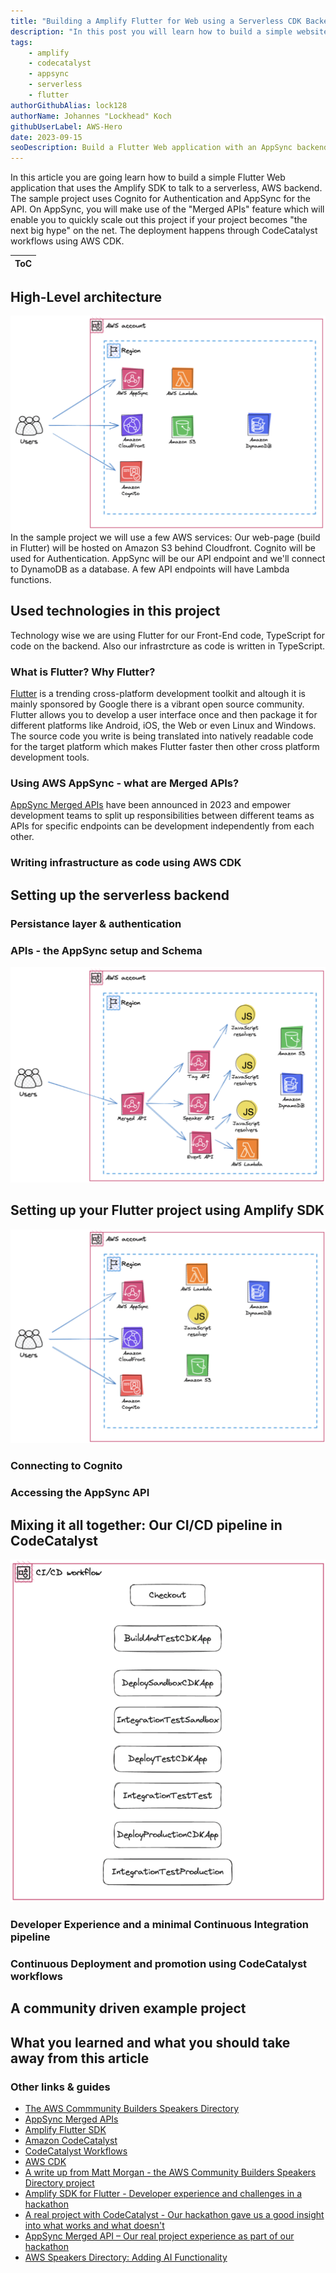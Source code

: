 ```yaml
---
title: "Building a Amplify Flutter for Web using a Serverless CDK Backend in Typescript with AppSync Merged APIs"
description: "In this post you will learn how to build a simple website using Flutter that interacts with a serverless backend powered by AppSyncs Merged APIs. the project will be deployed using CDK and comes with a CodeCatalyst workflow"
tags:
    - amplify
    - codecatalyst
    - appsync
    - serverless
    - flutter
authorGithubAlias: lock128
authorName: Johannes "Lockhead" Koch
githubUserLabel: AWS-Hero
date: 2023-09-15
seoDescription: Build a Flutter Web application with an AppSync backend, powerd by AWS Amplify
---
```


In this article you are going learn how to build a simple Flutter Web application that uses the Amplify SDK to talk to a serverless, AWS backend. The sample project uses Cognito for Authentication and AppSync for the API. On AppSync, you will make use of the "Merged APIs" feature which will enable you to quickly scale out this project if your project becomes "the next big hype" on the net. The deployment happens through CodeCatalyst workflows using AWS CDK.

| ToC |
|-----|

## High-Level architecture
![The high level architecture of the project](images/high_level_architecture.png "The high level architecture of the project")
In the sample project we will use a few AWS services:
Our web-page (build in Flutter) will be hosted on Amazon S3 behind Cloudfront. Cognito will be used for Authentication. AppSync will be our API endpoint and we'll connect to DynamoDB as a database. A few API endpoints will have Lambda functions.
## Used technologies in this project
Technology wise we are using Flutter for our Front-End code, TypeScript for code on the backend. Also our infrastrcture as code is written in TypeScript.
### What is Flutter? Why Flutter?
[Flutter](https://flutter.dev) is a trending cross-platform development toolkit and altough it is mainly sponsored by Google there is a vibrant open source community. Flutter allows you to develop a user interface once and then package it for different platforms like Android, iOS, the Web or even Linux and Windows. The source code you write is being translated into natively readable code for the target platform which makes Flutter faster then other cross platform development tools.

### Using AWS AppSync - what are Merged APIs?
[AppSync Merged APIs](https://docs.aws.amazon.com/appsync/latest/devguide/merged-api.html) have been announced in 2023 and empower development teams to split up responsibilities between different teams as APIs for specific endpoints can be development independently from each other. 

### Writing infrastructure as code using AWS CDK

## Setting up the serverless backend
### Persistance layer & authentication

### APIs - the AppSync setup and Schema
![Merged APIs architecture](images/merged_apis_architecture.png "Merged APIs architecture")
## Setting up your Flutter project using Amplify SDK
![UI architecture](images/ui_architecture.png "UI architecture")
### Connecting to Cognito

### Accessing the AppSync API

## Mixing it all together: Our CI/CD pipeline in CodeCatalyst
![An example, simple CI/CD pieline](images/cicd_workflow.png "An example, simple CI/CD pipeline")
### Developer Experience and a minimal Continuous Integration pipeline

### Continuous Deployment and promotion using CodeCatalyst workflows

## A community driven example project


## What you learned and what you should take away from this article


### Other links & guides

- [The AWS Commmunity Builders Speakers Directory](https://speakers.awscommunitybuilders.org/)
- [AppSync Merged APIs](https://docs.aws.amazon.com/appsync/latest/devguide/merged-api.html)
- [Amplify Flutter SDK](https://docs.amplify.aws/start/q/integration/flutter/)
- [Amazon CodeCatalyst](https://codecatalyst.aws/explorer)
- [CodeCatalyst Workflows](https://docs.aws.amazon.com/codecatalyst/latest/userguide/flows.html)
- [AWS CDK](https://aws.amazon.com/cdk/)
- [A write up from Matt Morgan - the AWS Community Builders Speakers Directory project](https://dev.to/aws-builders/presenting-aws-speakers-directory-an-ai-hackathon-project-19je)
- [Amplify SDK for Flutter - Developer experience and challenges in a hackathon](https://dev.to/aws-builders/amplify-sdk-for-flutter-developer-experience-and-challenges-in-a-hackathon-2e15)
- [A real project with CodeCatalyst - Our hackathon gave us a good insight into what works and what doesn't](https://dev.to/aws-builders/a-real-project-with-codecatalyst-our-hackathon-gave-us-a-good-insight-into-what-works-and-what-doesnt-1e79)
- [AppSync Merged API – Our real project experience as part of our hackathon](https://dev.to/aws-builders/appsync-merged-api-our-real-project-experience-as-part-of-our-hackathon-2m96)
- [AWS Speakers Directory: Adding AI Functionality](https://dev.to/aws-builders/community-speakers-directory-adding-ai-functionality-3427)